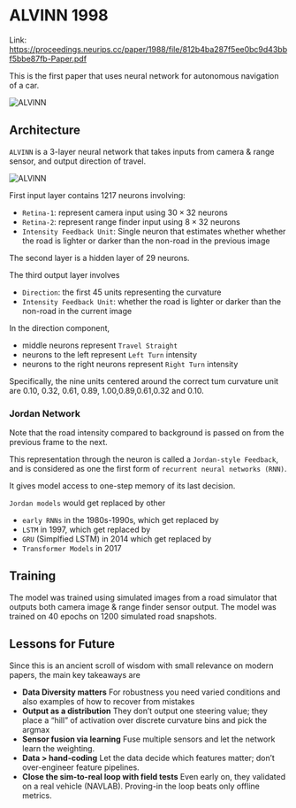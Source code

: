 # ALVINN 1998
Link: https://proceedings.neurips.cc/paper/1988/file/812b4ba287f5ee0bc9d43bbf5bbe87fb-Paper.pdf

This is the first paper that uses neural network for autonomous navigation of a car.

![ALVINN](https://youtu.be/IaoIqVMd6tc?si=Jm4eWEbNJMUP5TRG)

## Architecture
`ALVINN` is a 3-layer neural network that takes inputs from camera & range sensor, and output direction of travel.

![ALVINN](https://i-blog.csdnimg.cn/blog_migrate/129889f4cafa9ca3b9418d40a1fc6df9.png)

First input layer contains 1217 neurons involving:
- `Retina-1`: represent camera input using $30 \times 32$ neurons
- `Retina-2`: represent range finder input using $8 \times 32$ neurons
- `Intensity Feedback Unit`: Single neuron that estimates whether whether the road is lighter or darker than the non-road in the previous image

The second layer is a hidden layer of 29 neurons.

The third output layer involves
- `Direction`: the first 45 units representing the curvature
- `Intensity Feedback Unit`: whether the road is lighter or darker than the non-road in the current image

In the direction component, 
- middle neurons represent `Travel Straight`
- neurons to the left represent `Left Turn` intensity
- neurons to the right neurons represent `Right Turn` intensity

Specifically, the nine units centered around the correct tum curvature unit are 0.10, 0.32, 0.61, 0.89,
1.00,0.89,0.61,0.32 and 0.10. 

### Jordan Network
Note that the road intensity compared to background is passed on from the previous frame to the next.

This representation through the neuron is called a `Jordan-style Feedback`, and is considered as one the first form of `recurrent neural networks (RNN)`.

It gives model access to one-step memory of its last decision.

`Jordan models` would get replaced by other 
- `early RNNs` in the 1980s-1990s, which get replaced by 
- `LSTM` in 1997, which get replaced by
- `GRU` (Simplfied LSTM) in 2014 which get replaced by
- `Transformer Models` in 2017

## Training
The model was trained using simulated images from a road simulator that outputs both camera image & range finder sensor output.
The model was trained on 40 epochs on 1200 simulated road snapshots.

## Lessons for Future
Since this is an ancient scroll of wisdom with small relevance on modern papers, the main key takeaways are
- **Data Diversity matters**
  For robustness you need varied conditions and also examples of how to recover from mistakes
- **Output as a distribution**
  They don’t output one steering value; they place a “hill” of activation over discrete curvature bins and pick the argmax
- **Sensor fusion via learning**
  Fuse multiple sensors and let the network learn the weighting.
- **Data > hand-coding**
  Let the data decide which features matter; don’t over-engineer feature pipelines.
- **Close the sim-to-real loop with field tests**
  Even early on, they validated on a real vehicle (NAVLAB). 
  Proving-in the loop beats only offline metrics.